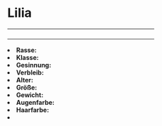 # Lilia

<primary-label ref="npc"/>

<secondary-label ref="faergria"/>

<secondary-label ref="adrestia"/>

<table>
<tr><td>
<p>
</p>

</td><td width="300">
<!-- Edit here -->
<img src="lilia.png" alt="" />
</td></tr>
</table>

<procedure title="Allgemeine Informationen">
<list columns="2">
<li><b>Rasse:</b> <a href="Folks.md" anchor=""></a></li>
<li><b>Klasse:</b> </li>
<li><b>Gesinnung:</b> </li>
<li><b>Verbleib:</b> </li>
</list>
</procedure>

<procedure title="Aussehen">
<list columns="3">
<li><b>Alter:</b> </li>
<li><b>Größe:</b> </li>
<li><b>Gewicht:</b> </li>
<li><b>Augenfarbe:</b> </li>
<li><b>Haarfarbe:</b> </li>
</list>
</procedure>

<procedure title="Beziehungen">
<list columns="2">
<li></li>
</list>
</procedure>

<!--
## Notizen

- **Ziele:** 
- **Geheimnisse:** 
-->